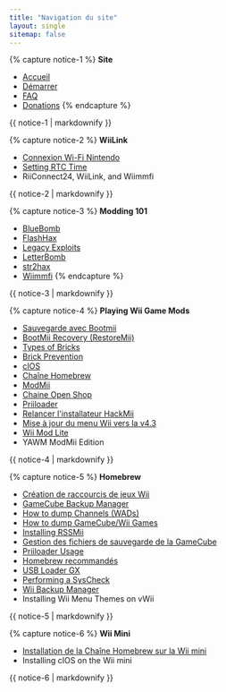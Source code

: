 ```yaml
---
title: "Navigation du site"
layout: single
sitemap: false
---
```


{% capture notice-1 %}
**Site**
+ [Accueil](/)
+ [Démarrer](get-started)
+ [FAQ](faq)
+ [Donations](donations)
{% endcapture %}
<div class="notice--info">{{ notice-1 | markdownify }}</div>

{% capture notice-2 %}
**WiiLink**
+ [Connexion Wi-Fi Nintendo](wiimmfi)
+ [Setting RTC Time](wiiconnect24#updating-rtc-clock)
+ RiiConnect24, WiiLink, and Wiimmfi
<div class="notice--primary">{{ notice-2 | markdownify }}</div>

{% capture notice-3 %}
**Modding 101**
+ [BlueBomb](bluebomb)
+ [FlashHax](flashhax)
+ [Legacy Exploits](legacy-exploits)
+ [LetterBomb](letterbomb)
+ [str2hax](Wiimmfi)
+ [Wiimmfi](wiimmfi)
{% endcapture %}
<div class="notice--primary">{{ notice-3 | markdownify }}</div>

{% capture notice-4 %}
**Playing Wii Game Mods**
+ [Sauvegarde avec Bootmii](bootmii)
+ [BootMii Recovery (RestoreMii)](bootmiirecover)
+ [Types of Bricks](bricks)
+ [Brick Prevention](bricks#brick-prevention)
+ [cIOS](cios)
+ [Chaîne Homebrew](hbc)
+ [ModMii](modmii)
+ [Chaine Open Shop](osc)
+ [Priiloader](priiloader)
+ [Relancer l'installateur HackMii](hackmii)
+ [Mise à jour du menu Wii vers la v4.3](update)
+ [Wii Mod Lite](wnd-mini)
+ YAWM ModMii Edition
<div class="notice--primary">{{ notice-4 | markdownify }}</div>

{% capture notice-5 %}
**Homebrew**
+ [Création de raccourcis de jeux Wii](wiigsc)
+ [GameCube Backup Manager](gcbackupmanager)
+ [How to dump Channels (WADs)](dump-wads)
+ [How to dump GameCube/Wii Games](dump-games)
+ [Installing RSSMii](rssmii)
+ [Gestion des fichiers de sauvegarde de la GameCube](gcsaves)
+ [Priiloader Usage](priiloader-usage)
+ [Homebrew recommandés](recommended-homebrew)
+ [USB Loader GX](wii-loaders)
+ [Performing a SysCheck](syscheck)
+ [Wii Backup Manager](wiibackupmanager)
+ Installing Wii Menu Themes on vWii
<div class="notice--primary">{{ notice-5 | markdownify }}</div>

{% capture notice-6 %}
**Wii Mini**
+ [Installation de la Chaîne Homebrew sur la Wii mini](hbc-mini)
+ Installing cIOS on the Wii mini
<div class="notice--primary">{{ notice-6 | markdownify }}</div>

